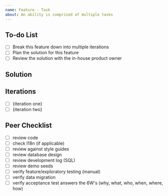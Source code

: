 ```yaml
---
name: Feature - Task
about: An ability is comprised of multiple tasks
---
```


## To-do List

- [ ] Break this feature down into multiple iterations
- [ ] Plan the solution for this feature
- [ ] Review the solution with the in-house product owner

## Solution

<!--- Document the general solution to implementing this feature. Review this feature with the
      in-house product owner. --->

## Iterations

<!--- Identify how this feature can be broken down into multiple iterations so you can get feedback
      sooner. Iterations should be simple and small. All iterations maybe address in this PR, or
      in multiple PR's depending on the size and feedback from reviews. List these iterations below.
--->

- [ ] {iteration one}
- [ ] {iteration two}

## Peer Checklist

- [ ] review code
- [ ] check I18n (if applicable)
- [ ] review against style guides
- [ ] review database design
- [ ] review development log (SQL)
- [ ] review demo seeds
- [ ] verify feature/exploratory testing (manual)
- [ ] verify data migration
- [ ] verify acceptance test answers the 6W's (why, what, who, when, where, how)
